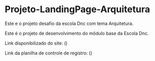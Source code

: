 # Projeto-LandingPage-Arquitetura
Este e o projeto desafio da escola Dnc com tema Arquitetura.

Este é o projeto de desenvolvimento do môdulo base da Escola Dnc.

Link disponibilizado do site: ()

Link da planilha de controle de registro: ()

